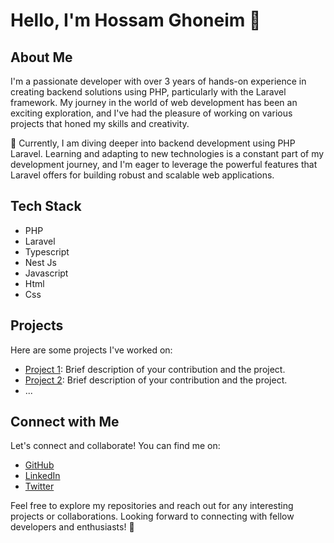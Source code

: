# Hello, I'm Hossam Ghoneim 👋

## About Me

I'm a passionate developer with over 3 years of hands-on experience in creating backend solutions using PHP, particularly with the Laravel framework. My journey in the world of web development has been an exciting exploration, and I've had the pleasure of working on various projects that honed my skills and creativity.

🚀 Currently, I am diving deeper into backend development using PHP Laravel. Learning and adapting to new technologies is a constant part of my development journey, and I'm eager to leverage the powerful features that Laravel offers for building robust and scalable web applications.

## Tech Stack

- PHP
- Laravel
- Typescript
- Nest Js
- Javascript
- Html
- Css

## Projects

Here are some projects I've worked on:

- [Project 1](link-to-project1): Brief description of your contribution and the project.
- [Project 2](link-to-project2): Brief description of your contribution and the project.
- ...

## Connect with Me

Let's connect and collaborate! You can find me on:

- [GitHub](https://github.com/your-username)
- [LinkedIn](https://www.linkedin.com/in/your-linkedin-profile)
- [Twitter](https://twitter.com/your-twitter-handle)

Feel free to explore my repositories and reach out for any interesting projects or collaborations. Looking forward to connecting with fellow developers and enthusiasts! 🚀
